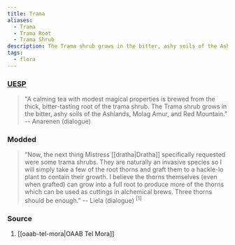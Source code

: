 ```yaml
---
title: Trama
aliases:
  - Trama
  - Trama Root
  - Trama Shrub
description: The Trama shrub grows in the bitter, ashy soils of the Ashlands, Molag Amur, and Red Mountain.
tags:
  - flora
---
```

### [UESP](https://en.uesp.net/wiki/Morrowind:Trama_Root)

> "A calming tea with modest magical properties is brewed from the thick, bitter-tasting root of the trama shrub. The Trama shrub grows in the bitter, ashy soils of the Ashlands, Molag Amur, and Red Mountain."
> -- Anarenen (dialogue)
### Modded

> "Now, the next thing Mistress [[dratha|Dratha]] specifically requested were some trama shrubs. They are naturally an invasive species so I will simply take a few of the root thorns and graft them to a hackle-lo plant to contain their growth. I believe the thorns themselves (even when grafted) can grow into a full root to produce more of the thorns which can be used as cuttings in alchemical brews. Three thorns should be enough."
> -- Liela (dialogue) <sup>[1]</sup>

### Source
1. [[oaab-tel-mora|OAAB Tel Mora]]